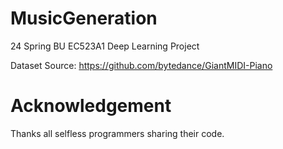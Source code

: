 # MusicGeneration

24 Spring BU EC523A1 Deep Learning Project

Dataset Source: https://github.com/bytedance/GiantMIDI-Piano



# Acknowledgement

Thanks all selfless programmers sharing their code.
